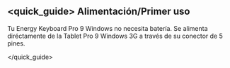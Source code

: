 ## <quick_guide> Alimentación/Primer uso

Tu Energy Keyboard Pro 9 Windows no necesita batería. Se alimenta diréctamente de la Tablet Pro 9 Windows 3G a través de su conector de 5 pines.

</quick_guide>

